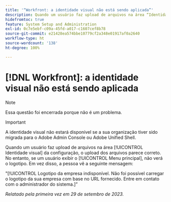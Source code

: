 ```yaml
---
title: '“Workfront: a identidade visual não está sendo aplicada”'
description: Quando um usuário faz upload de arquivos na área “Identidade visual” da configuração, o upload dos arquivos parece correto. No entanto, se um usuário exibir o menu principal, não verá o logotipo. Em vez disso, a pessoa vê uma mensagem de erro.
hidefromtoc: true
feature: System Setup and Administration
exl-id: 0c7e5ebf-c09a-45fd-a017-c1607cef8b78
source-git-commit: e21428ea574bbe10779cf2a348e01917af0a2640
workflow-type: ht
source-wordcount: '138'
ht-degree: 100%

---
```


# [!DNL Workfront]: a identidade visual não está sendo aplicada

>[!NOTE]
>
>Essa questão foi encerrada porque não é um problema.

>[!IMPORTANT]
>
>A identidade visual não estará disponível se a sua organização tiver sido migrada para o Adobe Admin Console ou Adobe Unified Shell.

Quando um usuário faz upload de arquivos na área [!UICONTROL Identidade visual] da configuração, o upload dos arquivos parece correto. No entanto, se um usuário exibir o [!UICONTROL Menu principal], não verá o logotipo. Em vez disso, a pessoa vê a seguinte mensagem:

&quot;[!UICONTROL Logotipo da empresa indisponível. Não foi possível carregar o logotipo da sua empresa com base no URL fornecido. Entre em contato com o administrador do sistema.]”

_Relatado pela primeira vez em 29 de setembro de 2023._
